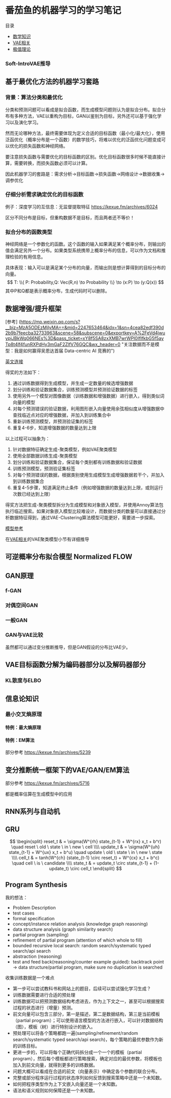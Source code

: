# 番茄鱼的机器学习的学习笔记
目录
- [数学知识](./数学知识.md)
- [VAE相关](./VAE相关.md)
- [极值理论](./极值理论.md)

### Soft-IntroVAE推导


## 基于最优化方法的机器学习套路

### 背景：算法分类和最优化
分类和预测问题可以看成是拟合函数，而生成模型问题则认为是拟合分布。拟合分布有多种方法，VAE以重构为目标，GAN以鉴别为目标，另外还可以基于强化学习以及演化学习。

然而无论哪种方法，最终需要体现为定义合适的目标函数（最小化/最大化），使用泛函优化（概率分布是一个函数）的数学技巧，将难以优化的泛函优化问题变成可以优化的损失函数和神经网络。

要注意损失函数与需要优化的目标函数的区别。优化目标函数很多时候不能直接计算，需要转换，而损失函数必须可以计算。

因此机器学习的套路是：需求分析->目标函数->损失函数->网络设计->数据收集->调参优化

### 仔细分析需求确定优化的目标函数
例子：深度学习的互信息：无监督提取特征
https://kexue.fm/archives/6024

区分不同分布是目标，但重构数据不是目标，而且两者还不等价！

### 拟合分布的函数类型
神经网络是一个参数化的函数。这个函数的输入如果满足某个概率分布，则输出的值会满足另外一个分布。如果类型系统携带上概率分布的信息，可以作为文档和推理检验的有用信息。

具体表现：输入可以是满足某个分布的向量，而输出则是想计算得到的目标分布的向量。
$$
T: \\{ P: Probability,Q: Vec(R,n) \to Probability \\} \to (x:P) \to (y:Q(x))
$$
其中P和Q都是表示概率分布，生成代码时可以删除。

## 数据增强/提升框架
[参考]
(https://mp.weixin.qq.com/s?__biz=MzA5ODEzMjIyMA==&mid=2247653464&idx=1&sn=4cea82edf390d2b9b7feecba32733963&scene=58&subscene=0&exportkey=A%2FeVd4jwuypjJBkWq066NEs%3D&pass_ticket=xY8f5SA8zxXMB7wrWPl0IfIfkbG5f5ayTp8t4lf4funRXPdHy3mGaF2ZlfV76GQC&wx_header=0  "关注数据而不是模型：我是如何赢得吴恩达首届 Data-centric AI 竞赛的")

[英文连接][how-i-won-andrew-ngs-very-first-data-centric-ai-competition]

得奖的方法如下：

1. 通过训练数据得到生成模型，并生成一定数量的候选增强数据
2. 划分训练和验证数据集合，训练预测模型并预测验证数据的标签
3. 使用另外一个模型对图像数据（训练数据和增强数据）进行嵌入，得到类似词向量的模型 
4. 对每个预测错误的验证数据，利用图形嵌入向量使用余弦相似度从增强数据中查找临近点对应的增强数据，并加入到训练集合中
5. 重新训练预测模型，并预测验证集的标签
6. 重复4-6步，知道增强数据的数量达到上限

以上过程可以抽象为：

1. 针对数据特征确定生成-聚类模型，例如VAE聚类模型
2. 使用全部数据训练生成-聚类模型
3. 划分训练和验证数据集合，保证每个类别都有训练数据和验证数据
4. 训练预测模型，预测验证集标签
5. 对每个预测错误的数据，根据类别使用生成模型生成增强数据若干个，并加入到训练数据集合
6. 重复4-5步骤，知道满足终止条件（例如增强数据的数量达到上限，或则运行次数已经达到上限）

得奖方法把生成-聚类模型拆分为生成模型和对象嵌入模型，并使用Annoy算法包执行临近搜索。如果对象嵌入模型比较难设计，而数据分类的数量可以直接通过分析数据特征得到，通过VAE-Clustering算法模型可能更好，需要进一步探索。

[模型参考](https://kexue.fm/archives/5887 "变分自编码器（四）：一步到位的聚类方案")

在[VAE相关](./VAE相关.md)的VAE聚类模型小节有详细推导

[how-i-won-andrew-ngs-very-first-data-centric-ai-competition]: https://towardsdatascience.com/how-i-won-andrew-ngs-very-first-data-centric-ai-competition-e02001268bda  "how-i-won-andrew-ngs-very-first-data-centric-ai-competition"


## 可逆概率分布拟合模型 Normalized FLOW

## GAN原理

### f-GAN

### 对偶空间GAN

### 一般GAN

### GAN与VAE比较
虽然都可以通过变分推断推导，但是GAN假设的分布比VAE少。

## VAE目标函数分解为编码器部分以及解码器部分

### KL散度与ELBO

## 信息论知识

### 最小交叉熵原理

#### 特例：最大熵原理

#### 特例：EM算法
部分参考 https://kexue.fm/archives/5239

## 变分推断统一框架下的VAE/GAN/EM算法
部分参考 https://kexue.fm/archives/5716

都是概率估算在生成模型中的应用

## RNN系列与自动机

## GRU

$$
\begin{split}
reset_t & = \sigma(W^{rh} state_{t-1} + W^{rx} x_t + b^r) \quad reset \ old \ state \ in \ new \ cell   \\\\
update_t & = \sigma(W^{uh} state_{t-1} + W^{ux} x_t + b^u) \quad update  \ old \ state \ in \ new \ state \\\\
cell_t & = tanh(W^{ch} (state_{t-1} \circ reset_t) + W^{cx} x_t + b^c) \quad cell \ is \ candidate \\\\
state_t & = update_t \circ state_{t-1} + (1-update_t) \circ cell_t
\end{split}
$$

## Program Synthesis
我的想法：
+ Problem Description
+ test cases
+ formal specification
+ concept/instance relation analysis (knowledge graph reasoning)
+ data structure analysis (graph similarity search)
+ partial program (sampling)
+ refinement of partial program (attention of which whole to fill)
+ bounded recursive local search: random search/systematic typed search/api search
+ abstraction (reasoning)
+ test and feed back(reasoning/counter example guided): backtrack point -> data structure/partial program, make sure no duplication is searched

收集训练数据是一个难点
* 第一步可以尝试教科书和网站上的题目，后续可以尝试强化学习生成？
* 训练数据需要进行合适的预处理
* 训练数据可以把预测数据结构考虑进去，作为上下文之一，甚至可以根据搜索过程的状态进行（增量）预测。
* 前文向量可以包含三部分，第一是描述，第二是数据结构，第三是当前模板（partial program）；可以使用语言模型的方法进行嵌入，可以针对数据结构（图），模板（树）进行特别设计的嵌入。
* 预处理可以将各个策略都跑一遍(sampling/refinement/random search/systematic typed  search/api search)，每个策略的最优参数作为新的训练目标。
* 更进一步的，可以将每个正确代码拆分成一个一个的模板（partial program），然后每个模板都进行策略搜索，确定对应的最优参数，将模板也加入到前文向量，就得到更多的训练数据。
* 问题大概可以看成在合适的前文（向量表示）中确定各个参数的联合分布。
* 完整或部分程序运行过程的状态序列如何反馈到搜索策略中还是一个未知数。
* 如何把程序类型作为上下文嵌入向量还是一个未知数。
* 语法和语义规则如何保障还是一个未知数。